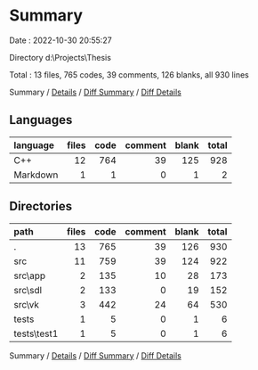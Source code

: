 # Summary

Date : 2022-10-30 20:55:27

Directory d:\\Projects\\Thesis

Total : 13 files,  765 codes, 39 comments, 126 blanks, all 930 lines

Summary / [Details](details.md) / [Diff Summary](diff.md) / [Diff Details](diff-details.md)

## Languages
| language | files | code | comment | blank | total |
| :--- | ---: | ---: | ---: | ---: | ---: |
| C++ | 12 | 764 | 39 | 125 | 928 |
| Markdown | 1 | 1 | 0 | 1 | 2 |

## Directories
| path | files | code | comment | blank | total |
| :--- | ---: | ---: | ---: | ---: | ---: |
| . | 13 | 765 | 39 | 126 | 930 |
| src | 11 | 759 | 39 | 124 | 922 |
| src\\app | 2 | 135 | 10 | 28 | 173 |
| src\\sdl | 2 | 133 | 0 | 19 | 152 |
| src\\vk | 3 | 442 | 24 | 64 | 530 |
| tests | 1 | 5 | 0 | 1 | 6 |
| tests\\test1 | 1 | 5 | 0 | 1 | 6 |

Summary / [Details](details.md) / [Diff Summary](diff.md) / [Diff Details](diff-details.md)